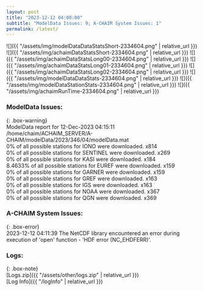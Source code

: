 ```yaml
---
layout: post
title: "2023-12-12 04:00:00"
subtitle: "ModelData Issues: 9; A-CHAIM System Issues: 1"
permalink: /latest/
---
```


![]({{ "/assets/img/modelDataDataStatsShort-2334604.png" | relative_url }})
![]({{ "/assets/img/achaimDataStatsShort-2334604.png" | relative_url }})
![]({{ "/assets/img/achaimDataStatsLong00-2334604.png" | relative_url }})
![]({{ "/assets/img/achaimDataStatsLong01-2334604.png" | relative_url }})
![]({{ "/assets/img/achaimDataStatsLong02-2334604.png" | relative_url }})
![]({{ "/assets/img/modelDataDataStats-2334604.png" | relative_url }})
![]({{ "/assets/img/modelDataStationStats-2334604.png" | relative_url }})
![]({{ "/assets/img/achaimRunTime-2334604.png" | relative_url }})


### ModelData Issues:  
  
{: .box-warning}  
 ModelData report for 12-Dec-2023 04:15:11   
 /home/chaim/ACHAIM_SERVER/A-CHAIM/modelData/2023/346/04/modelData.mat   
 0% of all possible stations for IONO were downloaded. x814   
 0% of all possible stations for SENTINEL were downloaded. x269   
 0% of all possible stations for KASI were downloaded. x184   
 8.4633% of all possible stations for EUREF were downloaded. x159   
 0% of all possible stations for GARNER were downloaded. x159   
 0% of all possible stations for GREF were downloaded. x163   
 0% of all possible stations for IGS were downloaded. x163   
 0% of all possible stations for NOAA were downloaded. x367   
 0% of all possible stations for QGN were downloaded. x369   
  
### A-CHAIM System Issues:  
  
{: .box-error}  
2023-12-12 04:11:39 The NetCDF library encountered an error during execution of 'open' function - 'HDF error (NC_EHDFERR)'.  

### Logs:  
  
{: .box-note}  
[Logs.zip]({{ "/assets/other/logs.zip" | relative_url }})  
[Log Info]({{ "/logInfo" | relative_url }})  
